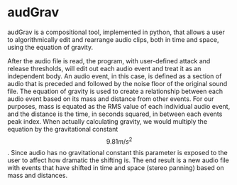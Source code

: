 # audGrav


audGrav is a compositional tool, implemented in python, that allows a user to algorithmically edit and rearrange audio clips, both in time and space, using the equation of gravity. 

After the audio file is read, the program, with user-defined attack and release thresholds, will edit out each audio event and treat it as an independent body. An audio event, in this case, is defined as a section of audio that is preceded and followed by the noise floor of the original sound file. The equation of gravity is used to create a relationship between each audio event based on its mass and distance from other events. For our purposes, mass is equated as the RMS value of each individual audio event, and the distance is the time, in seconds squared, in between each events peak index. When actually calculating gravity, we would multiply the equation by the gravitational constant $$9.81 m/s^2$$. Since audio has no gravitational constant this parameter is exposed to the user to affect how dramatic the shifting is. The end result is a new audio file with events that have shifted in time and space (stereo panning) based on mass and distances. 
